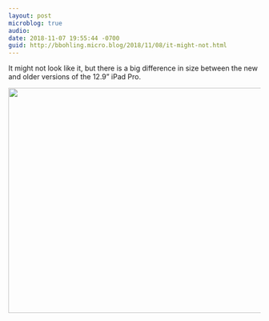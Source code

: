 ```yaml
---
layout: post
microblog: true
audio: 
date: 2018-11-07 19:55:44 -0700
guid: http://bbohling.micro.blog/2018/11/08/it-might-not.html
---
```

It might not look like it, but there is a big difference in size between the new and older versions of the 12.9” iPad Pro. 

<img src="https://micro.brandonbohling.com/uploads/2018/b922778371.jpg" width="600" height="450" />
